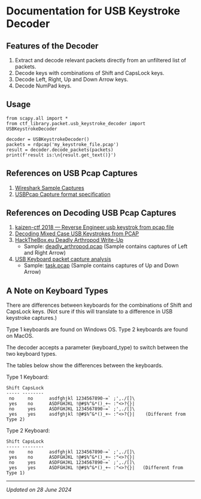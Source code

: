 # Documentation for USB Keystroke Decoder

## Features of the Decoder

1. Extract and decode relevant packets directly from an unfiltered list of packets.
1. Decode keys with combinations of Shift and CapsLock keys.
1. Decode Left, Right, Up and Down Arrow keys.
1. Decode NumPad keys.

## Usage

```
from scapy.all import *
from ctf_library.packet.usb_keystroke_decoder import USBKeystrokeDecoder

decoder = USBKeystrokeDecoder()
packets = rdpcap('my_keystroke_file.pcap')
result = decoder.decode_packets(packets)
print(f'result is:\n{result.get_text()}')
```

## References on USB Pcap Captures

1. [Wireshark Sample Captures](https://wiki.wireshark.org/SampleCaptures)
1. [USBPcap Capture format specification](https://desowin.org/usbpcap/captureformat.html)

## References on Decoding USB Pcap Captures

1. [kaizen-ctf 2018 — Reverse Engineer usb keystrok from pcap file](https://abawazeeer.medium.com/kaizen-ctf-2018-reverse-engineer-usb-keystrok-from-pcap-file-2412351679f4)
1. [Decoding Mixed Case USB Keystrokes from PCAP](https://blog.stayontarget.org/2019/03/decoding-mixed-case-usb-keystrokes-from.html)
1. [HackTheBox.eu Deadly Arthropod Write-Up](https://github.com/tanc7/HacktheBox_Deadly_Arthropod_Writeup/tree/master)
    - Sample: [deadly_arthropod.pcap](https://github.com/tanc7/HacktheBox_Deadly_Arthropod_Writeup/blob/master/deadly_arthropod.pcap) (Sample contains captures of Left and Right Arrow)
1. [USB Keyboard packet capture analysis](https://naykisec.github.io/USB-Keyboard-packet-capture-analysis/)
    - Sample: [task.pcap](https://0xd13a.github.io/ctfs/hackit2017/foren100/task.pcap) (Sample contains captures of Up and Down Arrow)

## A Note on Keyboard Types

There are differences between keyboards for the combinations of Shift and CapsLock keys. (Not sure if this will translate to a difference in USB keystroke captures.)

Type 1 keyboards are found on Windows OS. Type 2 keyboards are found on MacOS.

The decoder accepts a parameter (keyboard_type) to switch between the two keyboard types.

The tables below show the differences between the keyboards.

Type 1 Keyboard:

```
Shift CapsLock
----- --------
 no     no      asdfghjkl 1234567890-=` ;',./[]\
 yes    no      ASDFGHJKL !@#$%^&*()_+~ :"<>?{}|
 no     yes     ASDFGHJKL 1234567890-=` ;',./[]\
 yes    yes     asdfghjkl !@#$%^&*()_+~ :"<>?{}|    (Different from Type 2)
```

Type 2 Keyboard:

```
Shift CapsLock
----- --------
 no     no      asdfghjkl 1234567890-=` ;',./[]\
 yes    no      ASDFGHJKL !@#$%^&*()_+~ :"<>?{}|
 no     yes     ASDFGHJKL 1234567890-=` ;',./[]\
 yes    yes     ASDFGHJKL !@#$%^&*()_+~ :"<>?{}|   (Different from Type 1)
```

***

*Updated on 28 June 2024*
